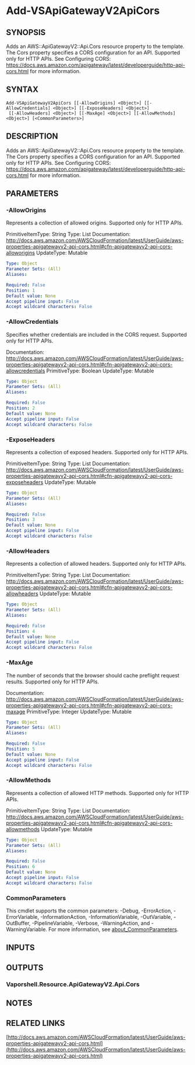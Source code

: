 # Add-VSApiGatewayV2ApiCors

## SYNOPSIS
Adds an AWS::ApiGatewayV2::Api.Cors resource property to the template.
The Cors property specifies a CORS configuration for an API.
Supported only for HTTP APIs.
See Configuring CORS: https://docs.aws.amazon.com/apigateway/latest/developerguide/http-api-cors.html for more information.

## SYNTAX

```
Add-VSApiGatewayV2ApiCors [[-AllowOrigins] <Object>] [[-AllowCredentials] <Object>] [[-ExposeHeaders] <Object>]
 [[-AllowHeaders] <Object>] [[-MaxAge] <Object>] [[-AllowMethods] <Object>] [<CommonParameters>]
```

## DESCRIPTION
Adds an AWS::ApiGatewayV2::Api.Cors resource property to the template.
The Cors property specifies a CORS configuration for an API.
Supported only for HTTP APIs.
See Configuring CORS: https://docs.aws.amazon.com/apigateway/latest/developerguide/http-api-cors.html for more information.

## PARAMETERS

### -AllowOrigins
Represents a collection of allowed origins.
Supported only for HTTP APIs.

PrimitiveItemType: String
Type: List
Documentation: http://docs.aws.amazon.com/AWSCloudFormation/latest/UserGuide/aws-properties-apigatewayv2-api-cors.html#cfn-apigatewayv2-api-cors-alloworigins
UpdateType: Mutable

```yaml
Type: Object
Parameter Sets: (All)
Aliases:

Required: False
Position: 1
Default value: None
Accept pipeline input: False
Accept wildcard characters: False
```

### -AllowCredentials
Specifies whether credentials are included in the CORS request.
Supported only for HTTP APIs.

Documentation: http://docs.aws.amazon.com/AWSCloudFormation/latest/UserGuide/aws-properties-apigatewayv2-api-cors.html#cfn-apigatewayv2-api-cors-allowcredentials
PrimitiveType: Boolean
UpdateType: Mutable

```yaml
Type: Object
Parameter Sets: (All)
Aliases:

Required: False
Position: 2
Default value: None
Accept pipeline input: False
Accept wildcard characters: False
```

### -ExposeHeaders
Represents a collection of exposed headers.
Supported only for HTTP APIs.

PrimitiveItemType: String
Type: List
Documentation: http://docs.aws.amazon.com/AWSCloudFormation/latest/UserGuide/aws-properties-apigatewayv2-api-cors.html#cfn-apigatewayv2-api-cors-exposeheaders
UpdateType: Mutable

```yaml
Type: Object
Parameter Sets: (All)
Aliases:

Required: False
Position: 3
Default value: None
Accept pipeline input: False
Accept wildcard characters: False
```

### -AllowHeaders
Represents a collection of allowed headers.
Supported only for HTTP APIs.

PrimitiveItemType: String
Type: List
Documentation: http://docs.aws.amazon.com/AWSCloudFormation/latest/UserGuide/aws-properties-apigatewayv2-api-cors.html#cfn-apigatewayv2-api-cors-allowheaders
UpdateType: Mutable

```yaml
Type: Object
Parameter Sets: (All)
Aliases:

Required: False
Position: 4
Default value: None
Accept pipeline input: False
Accept wildcard characters: False
```

### -MaxAge
The number of seconds that the browser should cache preflight request results.
Supported only for HTTP APIs.

Documentation: http://docs.aws.amazon.com/AWSCloudFormation/latest/UserGuide/aws-properties-apigatewayv2-api-cors.html#cfn-apigatewayv2-api-cors-maxage
PrimitiveType: Integer
UpdateType: Mutable

```yaml
Type: Object
Parameter Sets: (All)
Aliases:

Required: False
Position: 5
Default value: None
Accept pipeline input: False
Accept wildcard characters: False
```

### -AllowMethods
Represents a collection of allowed HTTP methods.
Supported only for HTTP APIs.

PrimitiveItemType: String
Type: List
Documentation: http://docs.aws.amazon.com/AWSCloudFormation/latest/UserGuide/aws-properties-apigatewayv2-api-cors.html#cfn-apigatewayv2-api-cors-allowmethods
UpdateType: Mutable

```yaml
Type: Object
Parameter Sets: (All)
Aliases:

Required: False
Position: 6
Default value: None
Accept pipeline input: False
Accept wildcard characters: False
```

### CommonParameters
This cmdlet supports the common parameters: -Debug, -ErrorAction, -ErrorVariable, -InformationAction, -InformationVariable, -OutVariable, -OutBuffer, -PipelineVariable, -Verbose, -WarningAction, and -WarningVariable. For more information, see [about_CommonParameters](http://go.microsoft.com/fwlink/?LinkID=113216).

## INPUTS

## OUTPUTS

### Vaporshell.Resource.ApiGatewayV2.Api.Cors
## NOTES

## RELATED LINKS

[http://docs.aws.amazon.com/AWSCloudFormation/latest/UserGuide/aws-properties-apigatewayv2-api-cors.html](http://docs.aws.amazon.com/AWSCloudFormation/latest/UserGuide/aws-properties-apigatewayv2-api-cors.html)

